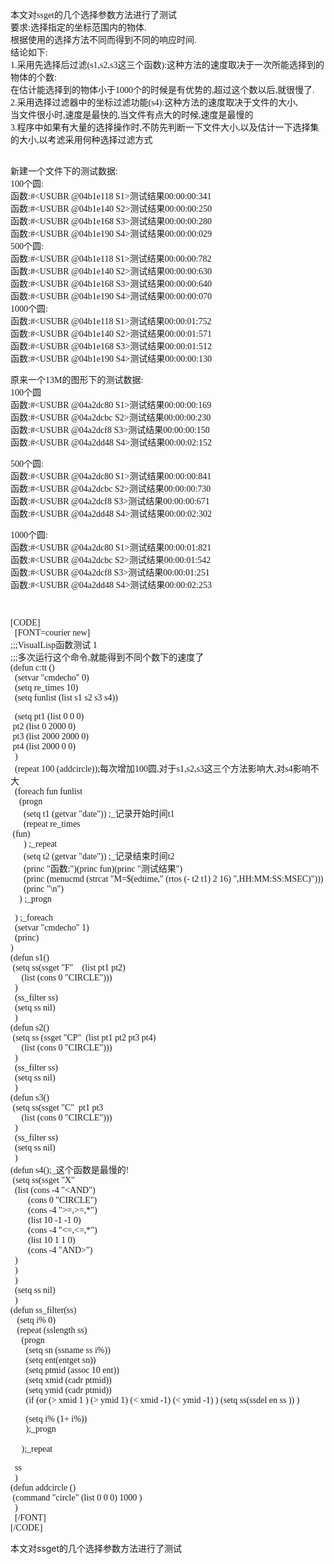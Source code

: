 <P><FONT face=Verdana>本文对ssget的几个选择参数方法进行了测试<br/>要求:选择指定的坐标范围内的物体.<br/>根据使用的选择方法不同而得到不同的响应时间.<br/>结论如下:<br/>1.采用先选择后过滤(s1,s2,s3这三个函数):这种方法的速度取决于一次所能选择到的物体的个数:<br/>在估计能选择到的物体小于1000个的时候是有优势的,超过这个数以后,就很慢了.<br/>2.采用选择过滤器中的坐标过滤功能(s4):这种方法的速度取决于文件的大小,<br/>当文件很小时,速度是最快的,当文件有点大的时候,速度是最慢的<br/>3.程序中如果有大量的选择操作时,不防先判断一下文件大小,以及估计一下选择集的大小,以考滤采用何种选择过滤方式</FONT></P><FONT face=Verdana>
<P><br/>新建一个文件下的测试数据:<br/>100个圆:<br/>函数:#&lt;USUBR @04b1e118 S1&gt;测试结果00:00:00:341<br/>函数:#&lt;USUBR @04b1e140 S2&gt;测试结果00:00:00:250<br/>函数:#&lt;USUBR @04b1e168 S3&gt;测试结果00:00:00:280<br/>函数:#&lt;USUBR @04b1e190 S4&gt;测试结果00:00:00:029<br/>500个圆:<br/>函数:#&lt;USUBR @04b1e118 S1&gt;测试结果00:00:00:782<br/>函数:#&lt;USUBR @04b1e140 S2&gt;测试结果00:00:00:630<br/>函数:#&lt;USUBR @04b1e168 S3&gt;测试结果00:00:00:640<br/>函数:#&lt;USUBR @04b1e190 S4&gt;测试结果00:00:00:070<br/>1000个圆:<br/>函数:#&lt;USUBR @04b1e118 S1&gt;测试结果00:00:01:752<br/>函数:#&lt;USUBR @04b1e140 S2&gt;测试结果00:00:01:571<br/>函数:#&lt;USUBR @04b1e168 S3&gt;测试结果00:00:01:512<br/>函数:#&lt;USUBR @04b1e190 S4&gt;测试结果00:00:00:130</P>
<P>原来一个13M的图形下的测试数据:<br/>100个圆<br/>函数:#&lt;USUBR @04a2dc80 S1&gt;测试结果00:00:00:169<br/>函数:#&lt;USUBR @04a2dcbc S2&gt;测试结果00:00:00:230<br/>函数:#&lt;USUBR @04a2dcf8 S3&gt;测试结果00:00:00:150<br/>函数:#&lt;USUBR @04a2dd48 S4&gt;测试结果00:00:02:152</P>
<P>500个圆:<br/>函数:#&lt;USUBR @04a2dc80 S1&gt;测试结果00:00:00:841<br/>函数:#&lt;USUBR @04a2dcbc S2&gt;测试结果00:00:00:730<br/>函数:#&lt;USUBR @04a2dcf8 S3&gt;测试结果00:00:00:671<br/>函数:#&lt;USUBR @04a2dd48 S4&gt;测试结果00:00:02:302</P>
<P>1000个圆:<br/>函数:#&lt;USUBR @04a2dc80 S1&gt;测试结果00:00:01:821<br/>函数:#&lt;USUBR @04a2dcbc S2&gt;测试结果00:00:01:542<br/>函数:#&lt;USUBR @04a2dcf8 S3&gt;测试结果00:00:01:251<br/>函数:#&lt;USUBR @04a2dd48 S4&gt;测试结果00:00:02:253</P>
<P>&nbsp;</P>
<P>[CODE]<br/>&nbsp; [FONT=courier new]<br/>;;;VisualLisp函数测试 1<br/>;;;多次运行这个命令,就能得到不同个数下的速度了<br/>(defun c:tt ()<br/>&nbsp; (setvar "cmdecho" 0)<br/>&nbsp; (setq re_times 10)<br/>&nbsp; (setq funlist (list s1 s2 s3 s4))</P>
<P>&nbsp; (setq&nbsp;pt1 (list 0 0 0)<br/>&nbsp;pt2 (list 0 2000 0)<br/>&nbsp;pt3 (list 2000 2000 0)<br/>&nbsp;pt4 (list 2000 0 0)<br/>&nbsp; )<br/>&nbsp; (repeat 100 (addcircle));每次增加100圆,对于s1,s2,s3这三个方法影响大,对s4影响不大<br/>&nbsp; (foreach fun funlist<br/>&nbsp;&nbsp;&nbsp; (progn<br/>&nbsp;&nbsp;&nbsp;&nbsp;&nbsp; (setq t1 (getvar "date")) ;_记录开始时间t1<br/>&nbsp;&nbsp;&nbsp;&nbsp;&nbsp; (repeat re_times<br/>&nbsp;(fun)<br/>&nbsp;&nbsp;&nbsp;&nbsp;&nbsp; ) ;_repeat<br/>&nbsp;&nbsp;&nbsp;&nbsp;&nbsp; (setq t2 (getvar "date")) ;_记录结束时间t2<br/>&nbsp;&nbsp;&nbsp;&nbsp;&nbsp; (princ "函数:")(princ fun)(princ "测试结果")<br/>&nbsp;&nbsp;&nbsp;&nbsp;&nbsp; (princ (menucmd (strcat "M=$(edtime," (rtos (- t2 t1) 2 16) ",HH:MM:SS:MSEC)")))<br/>&nbsp;&nbsp;&nbsp;&nbsp;&nbsp; (princ "\n")<br/>&nbsp;&nbsp;&nbsp; ) ;_progn</P>
<P>&nbsp; ) ;_foreach<br/>&nbsp; (setvar "cmdecho" 1)<br/>&nbsp; (princ)<br/>)<br/>(defun s1()<br/>&nbsp;(setq ss(ssget "F"&nbsp;&nbsp;&nbsp; (list pt1 pt2)<br/>&nbsp;&nbsp;&nbsp;&nbsp; (list (cons 0 "CIRCLE")))<br/>&nbsp; )<br/>&nbsp; (ss_filter ss)<br/>&nbsp; (setq ss nil)<br/>&nbsp; )<br/>(defun s2()<br/>&nbsp;(setq ss (ssget "CP"&nbsp; (list pt1 pt2 pt3 pt4)<br/>&nbsp;&nbsp;&nbsp;&nbsp; (list (cons 0 "CIRCLE")))<br/>&nbsp; )<br/>&nbsp; (ss_filter ss)<br/>&nbsp; (setq ss nil)<br/>&nbsp; )<br/>(defun s3()<br/>&nbsp;(setq ss(ssget "C"&nbsp; pt1 pt3<br/>&nbsp;&nbsp;&nbsp;&nbsp; (list (cons 0 "CIRCLE")))<br/>&nbsp; )<br/>&nbsp; (ss_filter ss)<br/>&nbsp; (setq ss nil)<br/>&nbsp; )<br/>(defun s4();_这个函数是最慢的!<br/>&nbsp;(setq ss(ssget&nbsp;"X"<br/>&nbsp;&nbsp;(list (cons -4 "&lt;AND")<br/>&nbsp;&nbsp;&nbsp;&nbsp;&nbsp;&nbsp;&nbsp; (cons 0 "CIRCLE")<br/>&nbsp;&nbsp;&nbsp;&nbsp;&nbsp;&nbsp;&nbsp; (cons -4 "&gt;=,&gt;=,*")<br/>&nbsp;&nbsp;&nbsp;&nbsp;&nbsp;&nbsp;&nbsp; (list 10 -1 -1 0)<br/>&nbsp;&nbsp;&nbsp;&nbsp;&nbsp;&nbsp;&nbsp; (cons -4 "&lt;=,&lt;=,*")<br/>&nbsp;&nbsp;&nbsp;&nbsp;&nbsp;&nbsp;&nbsp; (list 10 1 1 0)<br/>&nbsp;&nbsp;&nbsp;&nbsp;&nbsp;&nbsp;&nbsp; (cons -4 "AND&gt;")<br/>&nbsp;&nbsp;)<br/>&nbsp; )<br/>&nbsp; )<br/>&nbsp; (setq ss nil)<br/>&nbsp; )<br/>(defun ss_filter(ss)<br/>&nbsp;&nbsp; (setq i% 0)<br/>&nbsp;&nbsp; (repeat (sslength ss)<br/>&nbsp;&nbsp;&nbsp;&nbsp; (progn<br/>&nbsp;&nbsp;&nbsp;&nbsp;&nbsp;&nbsp; (setq sn (ssname ss i%))<br/>&nbsp;&nbsp;&nbsp;&nbsp;&nbsp;&nbsp; (setq ent(entget sn))<br/>&nbsp;&nbsp;&nbsp;&nbsp;&nbsp;&nbsp; (setq ptmid (assoc 10 ent))<br/>&nbsp;&nbsp;&nbsp;&nbsp;&nbsp;&nbsp; (setq xmid (cadr ptmid))<br/>&nbsp;&nbsp;&nbsp;&nbsp;&nbsp;&nbsp; (setq ymid (cadr ptmid))<br/>&nbsp;&nbsp;&nbsp;&nbsp;&nbsp;&nbsp; (if (or (&gt; xmid 1 ) (&gt; ymid 1) (&lt; xmid -1) (&lt; ymid -1) ) (setq ss(ssdel en ss )) )</P>
<P>&nbsp;&nbsp;&nbsp;&nbsp;&nbsp;&nbsp; (setq i% (1+ i%))<br/>&nbsp;&nbsp;&nbsp;&nbsp;&nbsp;&nbsp; );_progn<br/>&nbsp;&nbsp;&nbsp;&nbsp; <br/>&nbsp;&nbsp;&nbsp;&nbsp; );_repeat</P>
<P>&nbsp; ss<br/>&nbsp; )<br/>(defun addcircle ()<br/>&nbsp;(command "circle" (list 0 0 0) 1000 )<br/>&nbsp; )<br/>&nbsp; [/FONT]<br/>[/CODE]</FONT></P>本文对ssget的几个选择参数方法进行了测试